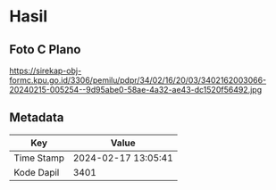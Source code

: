 # Hasil

## Foto C Plano

https://sirekap-obj-formc.kpu.go.id/3306/pemilu/pdpr/34/02/16/20/03/3402162003066-20240215-005254--9d95abe0-58ae-4a32-ae43-dc1520f56492.jpg


## Metadata

| Key        | Value               |
| ---------- | ------------------- |
| Time Stamp | 2024-02-17 13:05:41 |
| Kode Dapil | 3401                |



